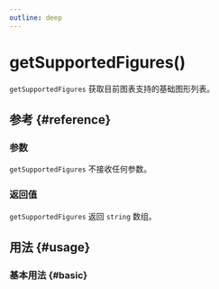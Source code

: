 ```yaml
---
outline: deep
---
```


# getSupportedFigures()
`getSupportedFigures` 获取目前图表支持的基础图形列表。

## 参考 {#reference}
<!--@include: @/@views/api/chart/getSupportedFigures/reference.md-->

### 参数
`getSupportedFigures` 不接收任何参数。

### 返回值
`getSupportedFigures` 返回 `string` 数组。

## 用法 {#usage}

<script setup>
import GetSupportedFigures from '../../@views/api/samples/getSupportedFigures/index.vue'
</script>

### 基本用法 {#basic}
<GetSupportedFigures />
